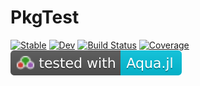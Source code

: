 # PkgTest

[![Stable](https://img.shields.io/badge/docs-stable-blue.svg)](https://pablorubial.github.io/PkgTest.jl/stable/)
[![Dev](https://img.shields.io/badge/docs-dev-blue.svg)](https://pablorubial.github.io/PkgTest.jl/dev/)
[![Build Status](https://github.com/pablorubial/PkgTest.jl/actions/workflows/CI.yml/badge.svg?branch=main)](https://github.com/pablorubial/PkgTest.jl/actions/workflows/CI.yml?query=branch%3Amain)
[![Coverage](https://codecov.io/gh/pablorubial/PkgTest.jl/branch/main/graph/badge.svg)](https://codecov.io/gh/pablorubial/PkgTest.jl)
[![Aqua](https://raw.githubusercontent.com/JuliaTesting/Aqua.jl/master/badge.svg)](https://github.com/JuliaTesting/Aqua.jl)
